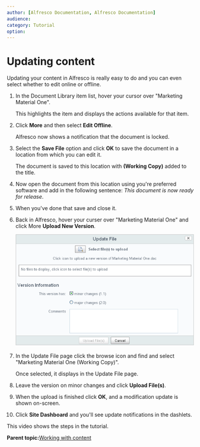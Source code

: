 ```yaml
---
author: [Alfresco Documentation, Alfresco Documentation]
audience: 
category: Tutorial
option: 
---
```


# Updating content

Updating your content in Alfresco is really easy to do and you can even select whether to edit online or offline.

1.  In the Document Library item list, hover your cursor over "Marketing Material One".

    This highlights the item and displays the actions available for that item.

2.  Click **More** and then select **Edit Offline**.

    Alfresco now shows a notification that the document is locked.

3.  Select the **Save File** option and click **OK** to save the document in a location from which you can edit it.

    The document is saved to this location with **\(Working Copy\)** added to the title.

4.  Now open the document from this location using you're preferred software and add in the following sentence: *This document is now ready for release*.

5.  When you've done that save and close it.

6.  Back in Alfresco, hover your curser over "Marketing Material One" and click More **Upload New Version**.

    ![Update File page](../images/UpdateFile.png)

7.  In the Update File page click the browse icon and find and select "Marketing Material One \(Working Copy\)".

    Once selected, it displays in the Update File page.

8.  Leave the version on minor changes and click **Upload File\(s\)**.

9.  When the upload is finished click **OK**, and a modification update is shown on-screen.

10. Click **Site Dashboard** and you'll see update notifications in the dashlets.


This video shows the steps in the tutorial.

  

**Parent topic:**[Working with content](../concepts/gs-site-prepare.md)

